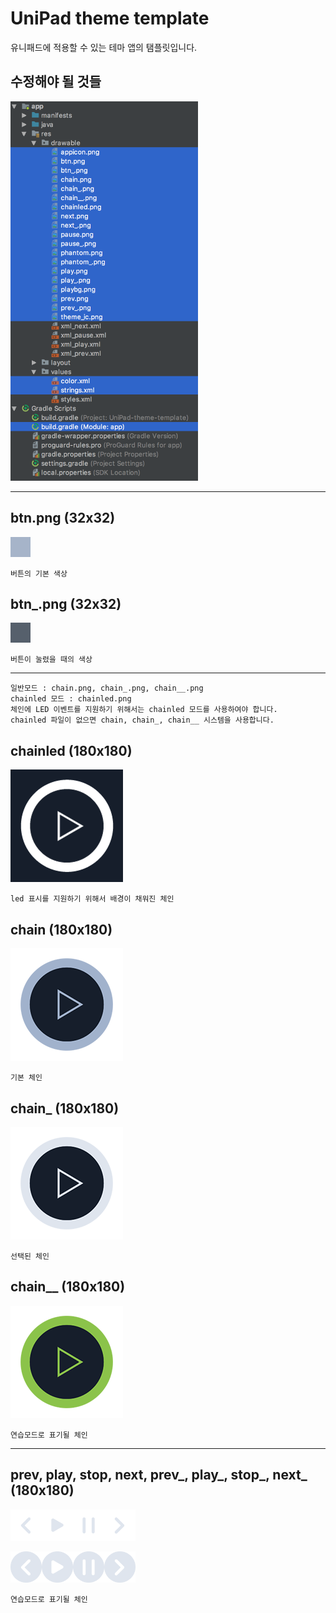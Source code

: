 
# UniPad theme template
유니패드에 적용할 수 있는 테마 앱의 탬플릿입니다.

## 수정해야 될 것들
<img src="img1.png" alt="img1" width="300px"/>

---

## btn.png (32x32)

![btn](/app/src/main/res/drawable/btn.png)

`버튼의 기본 색상`

## btn_.png (32x32)

![btn_](/app/src/main/res/drawable/btn_.png)

`버튼이 눌렸을 때의 색상`

---

```
일반모드 : chain.png, chain_.png, chain__.png
chainled 모드 : chainled.png
체인에 LED 이벤트를 지원하기 위해서는 chainled 모드를 사용하여야 합니다.
chainled 파일이 없으면 chain, chain_, chain__ 시스템을 사용합니다.
```

## chainled (180x180)

![chainled](/app/src/main/res/drawable/chainled.png)

`led 표시를 지원하기 위해서 배경이 채워진 체인`

## chain (180x180)

![chain](/app/src/main/res/drawable/chain.png)

`기본 체인`

## chain_ (180x180)

![chain_](/app/src/main/res/drawable/chain_.png)

`선택된 체인`

## chain__ (180x180)

![chain__](/app/src/main/res/drawable/chain__.png)

`연습모드로 표기될 체인`

---

## prev, play, stop, next, prev_, play_, stop_, next_ (180x180)


<img src="/app/src/main/res/drawable/prev.png" alt="prev" width="50px"/><img src="/app/src/main/res/drawable/play.png" alt="play" width="50px"/><img src="/app/src/main/res/drawable/pause.png" alt="pause" width="50px"/><img src="/app/src/main/res/drawable/next.png" alt="next" width="50px"/>

<img src="/app/src/main/res/drawable/prev_.png" alt="prev_" width="50px"/><img src="/app/src/main/res/drawable/play_.png" alt="play_" width="50px"/><img src="/app/src/main/res/drawable/pause_.png" alt="pause_" width="50px"/><img src="/app/src/main/res/drawable/next_.png" alt="next_" width="50px"/>

`연습모드로 표기될 체인`
